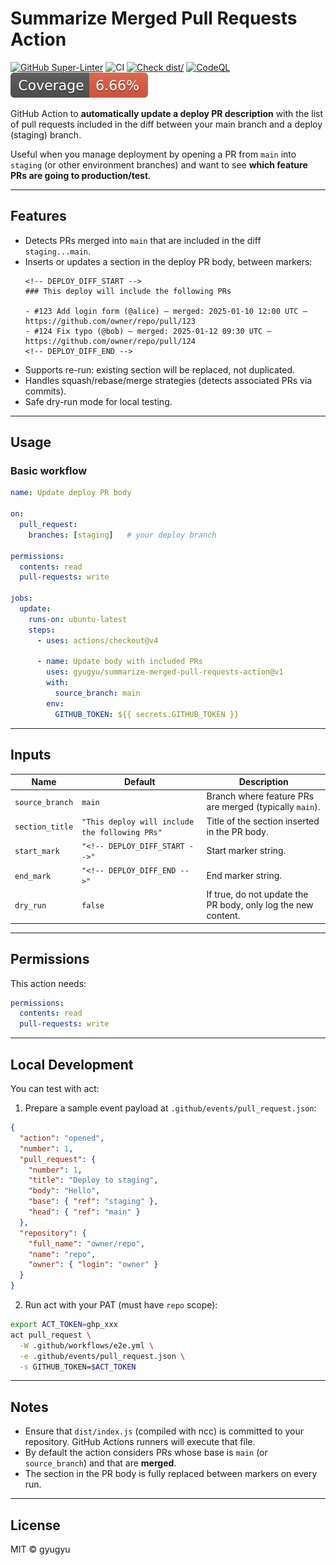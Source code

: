 # Summarize Merged Pull Requests Action

[![GitHub Super-Linter](https://github.com/gyugyu/summarize-merged-pull-requests-action/actions/workflows/linter.yml/badge.svg)](https://github.com/super-linter/super-linter)
![CI](https://github.com/gyugyu/summarize-merged-pull-requests-action/actions/workflows/ci.yml/badge.svg)
[![Check dist/](https://github.com/gyugyu/summarize-merged-pull-requests-action/actions/workflows/check-dist.yml/badge.svg)](https://github.com/gyugyu/summarize-merged-pull-requests-action/actions/workflows/check-dist.yml)
[![CodeQL](https://github.com/gyugyu/summarize-merged-pull-requests-action/actions/workflows/codeql-analysis.yml/badge.svg)](https://github.com/gyugyu/summarize-merged-pull-requests-action/actions/workflows/codeql-analysis.yml)
[![Coverage](./badges/coverage.svg)](./badges/coverage.svg)

GitHub Action to **automatically update a deploy PR description** with the list of pull requests included in the diff between your main branch and a deploy (staging) branch.

Useful when you manage deployment by opening a PR from `main` into `staging` (or other environment branches) and want to see **which feature PRs are going to production/test**.

---

## Features

- Detects PRs merged into `main` that are included in the diff `staging...main`.
- Inserts or updates a section in the deploy PR body, between markers:
  ```
  <!-- DEPLOY_DIFF_START -->
  ### This deploy will include the following PRs

  - #123 Add login form (@alice) — merged: 2025-01-10 12:00 UTC — https://github.com/owner/repo/pull/123
  - #124 Fix typo (@bob) — merged: 2025-01-12 09:30 UTC — https://github.com/owner/repo/pull/124
  <!-- DEPLOY_DIFF_END -->
  ```
- Supports re-run: existing section will be replaced, not duplicated.
- Handles squash/rebase/merge strategies (detects associated PRs via commits).
- Safe dry-run mode for local testing.

---

## Usage

### Basic workflow

```yaml
name: Update deploy PR body

on:
  pull_request:
    branches: [staging]   # your deploy branch

permissions:
  contents: read
  pull-requests: write

jobs:
  update:
    runs-on: ubuntu-latest
    steps:
      - uses: actions/checkout@v4

      - name: Update body with included PRs
        uses: gyugyu/summarize-merged-pull-requests-action@v1
        with:
          source_branch: main
        env:
          GITHUB_TOKEN: ${{ secrets.GITHUB_TOKEN }}
```

---

## Inputs

| Name           | Default       | Description |
|----------------|---------------|-------------|
| `source_branch` | `main`        | Branch where feature PRs are merged (typically `main`). |
| `section_title` | `"This deploy will include the following PRs"` | Title of the section inserted in the PR body. |
| `start_mark`    | `"<!-- DEPLOY_DIFF_START -->"` | Start marker string. |
| `end_mark`      | `"<!-- DEPLOY_DIFF_END -->"`   | End marker string. |
| `dry_run`       | `false`       | If true, do not update the PR body, only log the new content. |

---

## Permissions

This action needs:

```yaml
permissions:
  contents: read
  pull-requests: write
```

---

## Local Development

You can test with act:

1. Prepare a sample event payload at `.github/events/pull_request.json`:
  ```json
  {
    "action": "opened",
    "number": 1,
    "pull_request": {
      "number": 1,
      "title": "Deploy to staging",
      "body": "Hello",
      "base": { "ref": "staging" },
      "head": { "ref": "main" }
    },
    "repository": {
      "full_name": "owner/repo",
      "name": "repo",
      "owner": { "login": "owner" }
    }
  }
  ```

2. Run act with your PAT (must have `repo` scope):
  ```bash
  export ACT_TOKEN=ghp_xxx
  act pull_request \
    -W .github/workflows/e2e.yml \
    -e .github/events/pull_request.json \
    -s GITHUB_TOKEN=$ACT_TOKEN
  ```

---

## Notes

- Ensure that `dist/index.js` (compiled with ncc) is committed to your repository. GitHub Actions runners will execute that file.
- By default the action considers PRs whose base is `main` (or `source_branch`) and that are **merged**.
- The section in the PR body is fully replaced between markers on every run.

---

## License

MIT © gyugyu
